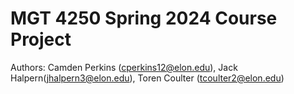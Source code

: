 # MGT 4250 Spring 2024 Course Project
Authors: Camden Perkins (cperkins12@elon.edu), Jack Halpern(jhalpern3@elon.edu), Toren Coulter (tcoulter2@elon.edu)
